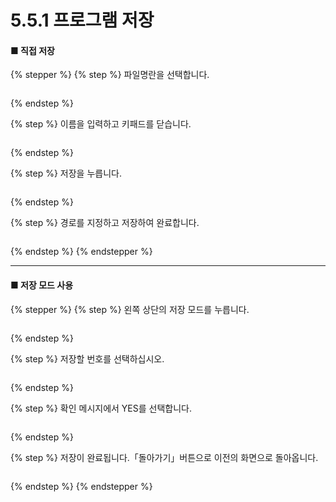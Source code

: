 # 5.5.1 프로그램 저장

#### ■ 직접 저장

{% stepper %}
{% step %}
파일명란을 선택합니다.

<figure><img src="../img/section5.5.1_1.jpg" alt=""><figcaption></figcaption></figure>
{% endstep %}

{% step %}
이름을 입력하고 키패드를 닫습니다.

<figure><img src="../img/section5.5.1_2.jpg" alt=""><figcaption></figcaption></figure>
{% endstep %}

{% step %}
저장을 누릅니다.

<figure><img src="../img/section5.5.1_3.jpg" alt=""><figcaption></figcaption></figure>
{% endstep %}

{% step %}
경로를 지정하고 저장하여 완료합니다.

<figure><img src="../img/section5.5.1_4.jpg" alt=""><figcaption></figcaption></figure>
{% endstep %}
{% endstepper %}

***

#### ■ 저장 모드 사용

{% stepper %}
{% step %}
왼쪽 상단의 저장 모드를 누릅니다.

<figure><img src="../img/section5.5.1_5.jpg" alt=""><figcaption></figcaption></figure>
{% endstep %}

{% step %}
저장할 번호를 선택하십시오.

<figure><img src="../img/section5.5.1_6.jpg" alt=""><figcaption></figcaption></figure>
{% endstep %}

{% step %}
확인 메시지에서 YES를 선택합니다.

<figure><img src="../img/section5.5.1_7.jpg" alt=""><figcaption></figcaption></figure>
{% endstep %}

{% step %}
저장이 완료됩니다.「돌아가기」버튼으로 이전의 화면으로 돌아옵니다.

<figure><img src="../img/section5.5.1_8.jpg" alt=""><figcaption></figcaption></figure>
{% endstep %}
{% endstepper %}
